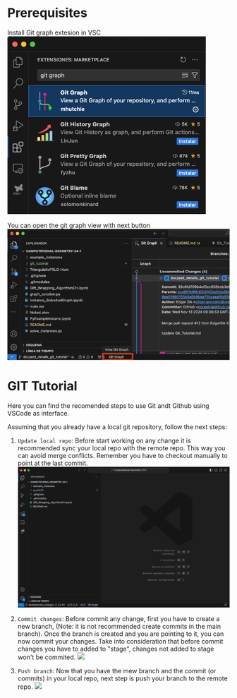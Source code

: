 # Prerequisites

Install Git graph extesion in VSC
![](media/git_graph_extension.png)

You can open the git graph view with next button
![](media/git_graph_button.png)

# GIT Tutorial

Here you can find the recomended steps to use Git andt Github using VSCode as interface.

Assuming that you already have a local git repository, follow the next steps:

1. `Update local repo`: Before start working on any change it is recommended sync your local repo with the remote repo. This way you can avoid merge conflicts. Remember you have to checkout manually to point at the last commit.
![](media/update_git_repo.gif)

2. `Commit changes`: Before commit any change, first you have to create a new branch, (Note: it is not recommended create commits in the main branch). Once the branch is created and you are pointing to it, you can now commit your changes. Take into consideration that before commit changes you have to added to "stage", changes not added to stage won't be commited.
![](media/commit_changes.gif)

3. `Push branch`: Now that you have the mew branch and the commit (or commits) in your local repo, next step is push your branch to the remote repo.
![](media/push_changes.gif)
